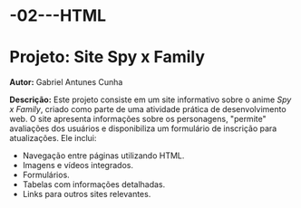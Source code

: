 # -02---HTML

# Projeto: Site Spy x Family

**Autor:** Gabriel Antunes Cunha

**Descrição:** Este projeto consiste em um site informativo sobre o anime *Spy x Family*, criado como parte de uma atividade prática de desenvolvimento web. O site apresenta informações sobre os personagens, "permite" avaliações dos usuários e disponibiliza um formulário de inscrição para atualizações. Ele inclui:  
- Navegação entre páginas utilizando HTML.  
- Imagens e vídeos integrados.  
- Formulários.  
- Tabelas com informações detalhadas.  
- Links para outros sites relevantes.